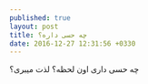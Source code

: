 ```yaml
---
published: true
layout: post
title: چه حسی داره؟
date: 2016-12-27 12:31:56 +0330
---
```

چه حسی داری اون لحظه؟ لذت میبری؟
